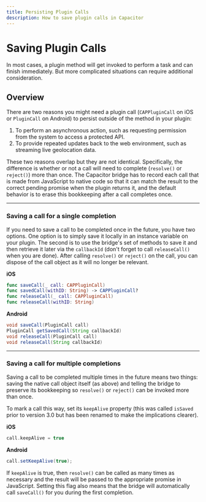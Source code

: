 ```yaml
---
title: Persisting Plugin Calls
description: How to save plugin calls in Capacitor
---
```


# Saving Plugin Calls

In most cases, a plugin method will get invoked to perform a task and can finish immediately. But more complicated situations can require additional consideration.

## Overview

There are two reasons you might need a plugin call (`CAPPluginCall` on iOS or `PluginCall` on Android) to persist outside of the method in your plugin:

1. To perform an asynchronous action, such as requesting permission from the system to access a protected API.
2. To provide repeated updates back to the web environment, such as streaming live geolocation data.

These two reasons overlap but they are not identical. Specifically, the difference is whether or not a call will need to complete (`resolve()` or `reject()`) more than once. The Capacitor bridge has to record each call that is made from JavaScript to native code so that it can match the result to the correct pending promise when the plugin returns it, and the default behavior is to erase this bookkeeping after a call completes once.

---

### Saving a call for a single completion

If you need to save a call to be completed once in the future, you have two options. One option is to simply save it locally in an instance variable on your plugin. The second is to use the bridge's set of methods to save it and then retrieve it later via the `callbackId` (don't forget to call `releaseCall()` when you are done). After calling `resolve()` or `reject()` on the call, you can dispose of the call object as it will no longer be relevant.

**iOS**

```swift
func saveCall(_ call: CAPPluginCall)
func savedCall(withID: String) -> CAPPluginCall?
func releaseCall(_ call: CAPPluginCall)
func releaseCall(withID: String)
```

**Android**

```java
void saveCall(PluginCall call)
PluginCall getSavedCall(String callbackId)
void releaseCall(PluginCall call)
void releaseCall(String callbackId)
```

---

### Saving a call for multiple completions

Saving a call to be completed multiple times in the future means two things: saving the native call object itself (as above) and telling the bridge to preserve its bookkeeping so `resolve()` or `reject()` can be invoked more than once.

To mark a call this way, set its `keepAlive` property (this was called `isSaved` prior to version 3.0 but has been renamed to make the implications clearer).

**iOS**

```swift
call.keepAlive = true
```

**Android**

```java
call.setKeepAlive(true);
```

If `keepAlive` is true, then `resolve()` can be called as many times as necessary and the result will be passed to the appropriate promise in JavaScript. Setting this flag also means that the bridge will automatically call `saveCall()` for you during the first completion.
